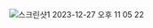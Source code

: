 ![스크린샷1 2023-12-27 오후 11 05 22](https://github.com/Heo-y-y/development-blog/assets/112863029/51fe485d-5aa1-45b2-bcf3-7fedd37990a3)
